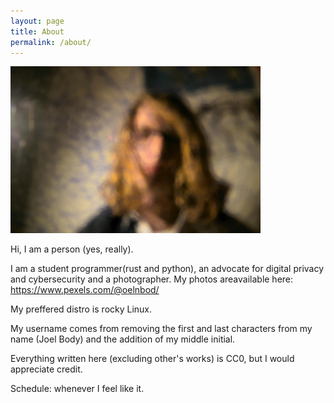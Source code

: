 ```yaml
---
layout: page
title: About
permalink: /about/
---
```

<img src="/assets/images/Other/me.jpg" alt="Me!" width="400"> 
<p></p>
Hi, I am a person (yes, really).

I am a student programmer(rust and python), an advocate for digital privacy and cybersecurity and a photographer. 
My photos areavailable here: https://www.pexels.com/@oelnbod/

My preffered distro is rocky Linux. 

My username comes from removing the first and last characters from my name (Joel Body) and the addition of my middle initial.

Everything written here (excluding other's works) is CC0, but I would appreciate credit. 

Schedule: whenever I feel like it.

